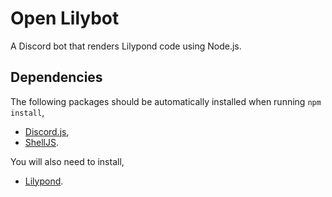 # Open Lilybot

A Discord bot that renders Lilypond code using Node.js.

## Dependencies

The following packages should be automatically installed when running `npm install`,

* [Discord.js](https://www.npmjs.com/package/discord.js),
* [ShellJS](https://www.npmjs.com/package/shelljs).

You will also need to install,

* [Lilypond](https://lilypond.org/index.html).
